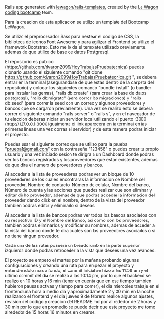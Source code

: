 Rails app generated with [lewagon/rails-templates](https://github.com/lewagon/rails-templates), created by the [Le Wagon coding bootcamp](https://www.lewagon.com) team.

Para la creacion de esta aplicacion se utilizo un template del Bootcamp LeWagon.

Se utilizo el preprocesador Sass para nestear el codigo de CSS, la biblioteca de iconos Font Awesome y para agilizar el Frontend se utilizo el framework Bootstrap. Esto me lo da el template utilizado previamente, ademas de que utilice de base de datos Postgresql.

El repositorio es publico (https://github.com/dvaron2099/HoyTrabajasPruebatecnica) puedes clonarlo usando el siguiente comando "git clone https://github.com/dvaron2099/HoyTrabajasPruebatecnica.git
", se debera entrar en la terminal (asegurandose de que estas dentro de la carpeta del repositorio) y colocar los siguientes comando "bundle install" (o bundler para instalar las gemas), "rails db:create" (para crear la base de datos postgresql), "rails db:migrate" (para correr las migraciones) y "rails db:seed" (para correr la seed con un correo y algunos proveedores y bancos que se cargaron previamente). Una vez se realizo esto se debera correr el siguiente comando "rails server" o "rails s", y en el navegador de tu eleccion deberas iniciar un servidor local utilizando el puerto :3000 (http://127.0.0.1:3000 igualmente el link aparecera en la terminal en las primeras lineas una vez corras el servidor) y de esta manera podras iniciar el proyecto.

Puedes usar el siguiente correo que se utilizo para la prueba "prueba1@gmail.com" con la contraseña "123456" o puedes crear tu propio usuario y una vez iniciado sesion te dirigra a un Dashboard donde podras ver los bancos registrados y los proveedores que estan existentes, ademas de que dira el numero de proveedores y bancos.

Al acceder a la lista de proveedores podras ver un bloque de 10 proveedores de los cuales encontraras la informacion de Nombre del proveedor, Nombre de contacto,	Número de celular,	Nombre del banco,	Número de cuenta	y las acciones  que puedes realizar que son eliminar y editar dicho proveedor, ademas de que podras acceder  la informacion del proveedor dando click en el nombre, dentro de la vista del proveedor tambien podras editar y eliminarlo si deseas.

Al acceder a la lista de bancos podras ver todos los bancos asociados con su respectivo ID y el Nombre del Banco, asi como con los proveedores, tambien podras eliminarlos y modificar su nombres, ademas de acceder a la vista del banco donde te dira cuales son los proveedores asociados o si no tiene ningun proveedor.

Cada una de las rutas poseera un breadcrumb en la parte superior izquierda donde podras retroceder a la vista que desees una vez avances.

El proyecto se empezo el martes por la mañana probando algunas configuraciones y creando una ruta para empezar el proyecto y entendiendolo mas a fondo, el commit inicial se hizo a las 11:58 am y el ultimo commit del dia se realizo a las 10:14 pm, por lo que el backend se realizo en 10 horas y 16 min (tener en cuenta que en ese tiempo tambien hubieron pausas activas y tiempo para comer), el dia miercoles trabaje en el frontend una hora a medio dia y aproximadamente 2 y 30 min en la noche realizando el frontend y el dia jueves 9 de febrero realice algunos ajustes, revision del codigo y creacion del README.md por al rededor de 2 horas y 30 min por lo que en promedio se puede decir que este proyecto me tomo alrededor de 15 horas  16 minutos en crearse.
